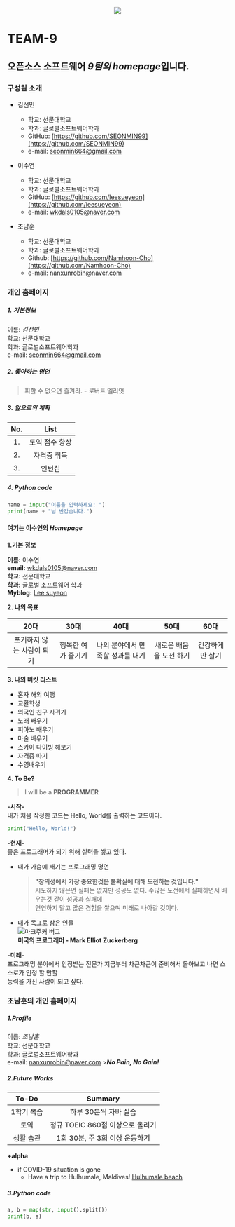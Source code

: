 <p align="center"><img src="https://encrypted-tbn0.gstatic.com/images?q=tbn%3AANd9GcSABtZqk0fr5cMQKjy-hpqhzBNRUIlJrzjlRw&usqp=CAU"></p>


# TEAM-9

## 오픈소스 소프트웨어 *9팀의 homepage*입니다. 


### 구성원 소개
+ 김선민
    + 학교: 선문대학교
    + 학과: 글로벌소프트웨어학과
    + GitHub: [https://github.com/SEONMIN99](https://github.com/SEONMIN99)
    + e-mail: seonmin664@gmail.com

+ 이수연  
    + 학교: 선문대학교  
    + 학과: 글로벌소프트웨어학과  
    + GitHub: [https://github.com/leesueyeon](https://github.com/leesueyeon)  
    + e-mail: wkdals0105@naver.com    
 
+ 조남훈
    + 학교: 선문대학교
    + 학과: 글로벌소프트웨어학과
    + Github: [https://github.com/Namhoon-Cho](https://github.com/Namhoon-Cho)
    + e-mail: nanxunrobin@naver.com
    
### 개인 홈페이지  

##### **1. 기본정보**  

이름: *김선민*  
학교: 선문대학교  
학과: 글로벌소프트웨어학과  
e-mail: seonmin664@gmail.com 

##### **2. 좋아하는 명언**  
> 피할 수 없으면 즐겨라. - 로버트 엘리엇

##### **3. 앞으로의 계획**  


| No. | List |   
|:---:|:---:|   
|1.| 토익 점수 향상 |   
|2.| 자격증 취득 |   
|3.| 인턴십 |   

##### **4. Python code**
```python
name = input("이름을 입력하세요: ")
print(name + "님 반갑습니다.")
```

#### **여기는 이수연의** _Homepage_  
**1.기본 정보**  

**이름:** 이수연  
**email:** wkdals0105@naver.com  
**학교:** 선문대학교   
**학과:** 글로벌 소프트웨어 학과   
**Myblog:** [Lee suyeon](https://m.blog.naver.com/PostList.nhn?blogId=wkdals0105) 


**2. 나의 목표**  

|  20대  |  30대  |  40대  |  50대  |  60대  |
|:------:|:------:|:------:|:------:|:------:|
|포기하지 않는 사람이 되기|행복한 여가 즐기기|나의 분야에서 만족할 성과를 내기|새로운 배움을 도전 하기|건강하게만 살기|  


**3. 나의 버킷 리스트**

- 혼자 해외 여행  
- 교환학생  
- 외국인 친구 사귀기  
- 노래 배우기  
- 피아노 배우기  
- 마술 배우기  
- 스카이 다이빙 해보기  
- 자격증 따기  
- 수영배우기


**4. To Be?**

> I will be a **PROGRAMMER**  

**-시작-**   
내가 처음 작정한 코드는 Hello, World를 출력하는 코드이다.
```python
print("Hello, World!")  
```  

**-현재-**   
좋은 프로그래머가 되기 위해 실력을 쌓고 있다.   
* 내가 가슴에 새기는 프로그래밍 명언  
  > **"창의성에서 가장 중요한것은 불확실에 대해 도전하는 것입니다."**  
시도하지 않은면 실패는 없지만 성공도 없다. 수많은 도전에서 실패하면서 배우는것 같이 성공과 실패에   
연연하지 말고 많은 경험을 쌓으며 미래로 나아갈 것이다.  
* 내가 목표로 삼은 인물  
![마크주커 버그](https://encrypted-tbn0.gstatic.com/images?q=tbn%3AANd9GcT3FMPlkd3w87UwbK175i3c_O8_dLCO2vjazQ&usqp=CAU)  
  __미국의 프로그래머 - Mark Elliot Zuckerberg__  

**-미래-**  
프로그래밍 분야에서 인정받는 전문가 지금부터 차근차근이 준비해서 돌아보고 나면 스스로가 인정 할 만할   
능력을 가진 사람이 되고 싶다.

### **조남훈의 개인 홈페이지**

##### **1.Profile**  

이름: *조남훈*  
학교: 선문대학교  
학과: 글로벌소프트웨어학과  
e-mail: nanxunrobin@naver.com
    >**_No Pain, No Gain!_**

##### **2.Future Works**  

| To-Do | Summary |   
|:---:|:---:|
| 1학기 복습 | 하루 30분씩 자바 실습 |   
| 토익 | 정규 TOEIC 860점 이상으로 올리기 |   
| 생활 습관 | 1회 30분, 주 3회 이상 운동하기 |

**+alpha**
- if COVID-19 situation is gone
    - Have a trip to Hulhumale, Maldives!
[Hulhumale beach](https://www.traveltomtom.net/images/nieuwe_indeling/artikels/maldives/hulhumale_travel_guide/hulhumale_beach_3.jpg)

##### **3.Python code**
```python
a, b = map(str, input().split())
print(b, a)
